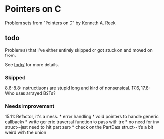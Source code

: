 # Pointers on C
Problem sets from "Pointers on C" by Kenneth A. Reek

## todo

Problem(s) that I've either entirely skipped or got stuck on and moved on from.

See [todo/](./todo/) for more details.

### Skipped

8.6-8.8: Instructiuons are stupid long and kind of nonsensical.
17.6, 17.8: Who uses arrayed BSTs?

### Needs improvement

15.11: Refactor, it's a mess.
       * error handling
       * void pointers to handle generic callbacks
       * write generic traversal function to pass with trx
       * no need for inv struct--just need to init part zero
       * check on the PartData struct--it's a bit weird with the union
